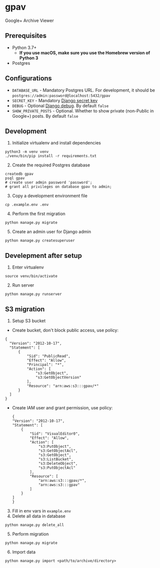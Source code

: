 # gpav
Google+ Archive Viewer

## Prerequisites
* Python 3.7+
  * **If you use macOS, make sure you use the Homebrew version of Python 3**
* Postgres

## Configurations
* `DATABASE_URL` - Mandatory Postgres URL. For development, it should be `postgres://admin:password@localhost:5432/gpav`
* `SECRET_KEY` - Mandatory [Django secret key](https://docs.djangoproject.com/en/3.1/ref/settings/#secret-key)
* `DEBUG` - Optional [Django debug](https://docs.djangoproject.com/en/3.1/ref/settings/#std:setting-DEBUG). By default `false`
* `SHOW_PRIVATE_POSTS` - Optional. Whether to show private (non-Public in Google+) posts. By default `false`

## Development
1. Initialize virtualenv and install dependencies
```
python3 -m venv venv
./venv/bin/pip install -r requirements.txt
```

2. Create the required Postgres database
```
createdb gpav
psql gpav
# create user admin password 'password';
# grant all privileges on database gpav to admin;
```

3. Copy a development environment file
```
cp .example.env .env
```

4. Perform the first migration
```
python manage.py migrate
```

5. Create an admin user for Django admin
```
python manage.py createsuperuser
```

## Develepment after setup
1. Enter virtualenv
```
source venv/bin/activate
```

2. Run server
```
python manage.py runserver 
```

## S3 migration
1. Setup S3 bucket
 * Create bucket, don't block public access, use policy:
  ```
  {
    "Version": "2012-10-17",
    "Statement": [
        {
            "Sid": "PublicRead",
            "Effect": "Allow",
            "Principal": "*",
            "Action": [
                "s3:GetObject",
                "s3:GetObjectVersion"
            ],
            "Resource": "arn:aws:s3:::gpav/*"
        }
    ]
}
  ```
 
 * Create IAM user and grant permission, use policy:
    ```
    {
    "Version": "2012-10-17",
    "Statement": [
        {
            "Sid": "VisualEditor0",
            "Effect": "Allow",
            "Action": [
                "s3:PutObject",
                "s3:GetObjectAcl",
                "s3:GetObject",
                "s3:ListBucket",
                "s3:DeleteObject",
                "s3:PutObjectAcl"
            ],
            "Resource": [
                "arn:aws:s3:::gpav/*",
                "arn:aws:s3:::gpav"
            ]
        }
    ]
    }
   ```
  
3. Fill in env vars in `example.env`
4. Delete all data in database
```
python manage.py delete_all  
```

5. Perform migration
```
python manage.py migrate
```

6. Import data
```
python manage.py import <path/to/archive/directory>
```


